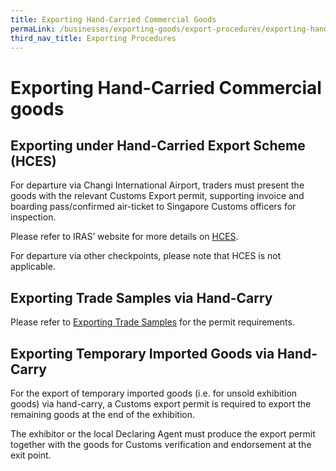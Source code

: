 ```yaml
---
title: Exporting Hand-Carried Commercial Goods
permaLink: /businesses/exporting-goods/export-procedures/exporting-hand-carried-commercial-goods
third_nav_title: Exporting Procedures
---
```


# Exporting Hand-Carried Commercial goods

## Exporting under Hand-Carried Export Scheme (HCES)

For departure via Changi International Airport, traders must present the goods with the relevant Customs Export permit, supporting invoice and boarding pass/confirmed air-ticket to Singapore Customs officers for inspection.

Please refer to IRAS’ website for more details on [HCES](https://www.iras.gov.sg/irashome/Schemes/GST/Hand-Carried-Exports-Scheme--HCES-/).

For departure via other checkpoints, please note that HCES is not applicable.

## Exporting Trade Samples via Hand-Carry

Please refer to  [Exporting Trade Samples](/businesses/02c5-exporting-trade-samples)  for the permit requirements.

## Exporting Temporary Imported Goods via Hand-Carry

For the export of temporary imported goods (i.e. for unsold exhibition goods) via hand-carry, a Customs export permit is required to export the remaining goods at the end of the exhibition.

The exhibitor or the local Declaring Agent must produce the export permit together with the goods for Customs verification and endorsement at the exit point.
